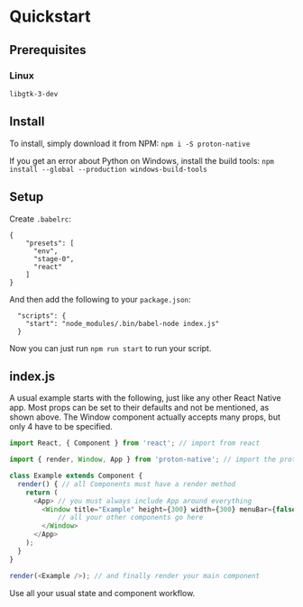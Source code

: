 # Quickstart

## Prerequisites

### Linux

`libgtk-3-dev`

## Install

To install, simply download it from NPM:
`npm i -S proton-native`

If you get an error about Python on Windows, install the build tools:
`npm install --global --production windows-build-tools`

## Setup

Create `.babelrc`:

```
{
    "presets": [
      "env",
      "stage-0",
      "react"
    ]
}
```

And then add the following to your `package.json`:

```
  "scripts": {
    "start": "node_modules/.bin/babel-node index.js"
  }
```

Now you can just run `npm run start` to run your script.

## index.js

A usual example starts with the following, just like any other React Native app. Most props can be set to their defaults and not be mentioned, as shown above. The Window component actually accepts many props, but only 4 have to be specified.

``` javascript
import React, { Component } from 'react'; // import from react

import { render, Window, App } from 'proton-native'; // import the proton-native components

class Example extends Component {
  render() { // all Components must have a render method
    return (
      <App> // you must always include App around everything
        <Window title="Example" height={300} width={300} menuBar={false}>
            // all your other components go here
        </Window>
      </App>
    );
  }
}

render(<Example />); // and finally render your main component
```

Use all your usual state and component workflow.

